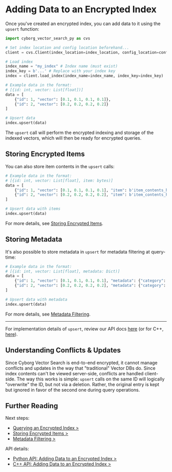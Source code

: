 # Adding Data to an Encrypted Index

Once you've created an encrypted index, you can add data to it using the `upsert` function:

```python
import cyborg_vector_search_py as cvs

# Set index location and config location beforehand...
client = cvs.Client(index_location=index_location, config_location=config_location)

# Load index
index_name = "my_index" # Index name (must exist)
index_key = b'...' # Replace with your index key
index = client.load_index(index_name=index_name, index_key=index_key)

# Example data in the format:
# [{id: int, vector: List[float])]
data = [
    {"id": 1, "vector": [0.1, 0.1, 0.1, 0.1]},
    {"id": 2, "vector": [0.2, 0.2, 0.2, 0.2]}
]

# Upsert data
index.upsert(data)
```

The `upsert` call will perform the encrypted indexing and storage of the indexed vectors, which will then be ready for encrypted queries.

## Storing Encrypted Items

You can also store item contents in the `upsert` calls:

```python
# Example data in the format:
# [{id: int, vector: List[float], item: bytes)]
data = [
    {"id": 1, "vector": [0.1, 0.1, 0.1, 0.1], "item": b'item_contents_here...'},
    {"id": 2, "vector": [0.2, 0.2, 0.2, 0.2], "item": b'item_contents_here...'}
]

# Upsert data with items
index.upsert(data)
```

For more details, see [Storing Encrypted Items](./3.2.storing-encrypted-items.md).

## Storing Metadata

It's also possible to store metadata in `upsert` for metadata filtering at query-time:

```python
# Example data in the format:
# [{id: int, vector: List[float], metadata: Dict)]
data = [
    {"id": 1, "vector": [0.1, 0.1, 0.1, 0.1], "metadata": {"category": "dog"}},
    {"id": 2, "vector": [0.2, 0.2, 0.2, 0.2], "metadata": {"category": "cat"}}
]

# Upsert data with metadata
index.upsert(data)
```

For more details, see [Metadata Filtering](./3.3.metadata-filtering.md).

---

For implementation details of `upsert`, review our API docs [here](../../reference/python/py-api.md#upsert) (or for C++, [here](../../reference/cpp/cpp-api.md#upsert)).

## Understanding Conflicts & Updates

Since Cyborg Vector Search is end-to-end encrypted, it cannot manage conflicts and updates in the way that "traditional" Vector DBs do. Since index contents can't be viewed server-side, conflicts are handled client-side. The way this works is simple: `upsert` calls on the same ID will logically "overwrite" the ID, but not via a deletion. Rather, the original entry is kept but ignored in favor of the second one during query operations.

## Further Reading

Next steps:

- [Querying an Encrypted Index >](./3.1.query.md)
- [Storing Encrypted Items >](./3.2.storing-encrypted-items.md)
- [Metadata Filtering >](./3.3.metadata-filtering.md)

API details:

- [Python API: Adding Data to an Encrypted Index >](../../reference/python/py-api.md#upsert)
- [C++ API: Adding Data to an Encrypted Index >](../../reference/cpp/cpp-api.md#upsert)